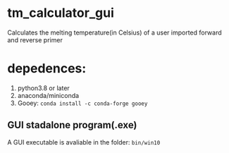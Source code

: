 # tm_calculator_gui
 Calculates the melting temperature(in Celsius) of a user imported  forward and reverse primer
# **depedences:**  
1. python3.8 or later
2. anaconda/miniconda
3. Gooey: `conda install -c conda-forge gooey`
## GUI stadalone program(.exe)
A GUI executable is avaliable in the folder: `bin/win10`